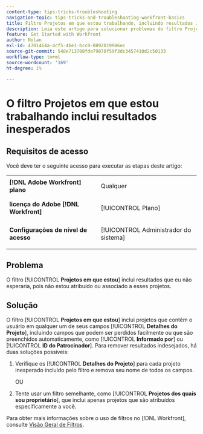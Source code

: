 ```yaml
---
content-type: tips-tricks-troubleshooting
navigation-topic: tips-tricks-and-troubleshooting-workfront-basics
title: Filtro Projetos em que estou trabalhando, incluindo resultados inesperados
description: Leia este artigo para solucionar problemas do filtro Projetos em que estou trabalhando, incluindo resultados inesperados.
feature: Get Started with Workfront
author: Nolan
exl-id: 4701464a-4cf5-4be1-bcc0-0892019986ec
source-git-commit: 548e713700fda79070f59f3dc3457410d2c50133
workflow-type: tm+mt
source-wordcount: '169'
ht-degree: 1%

---
```


# O filtro Projetos em que estou trabalhando inclui resultados inesperados

## Requisitos de acesso

Você deve ter o seguinte acesso para executar as etapas deste artigo:

<table style="table-layout:auto"> 
 <col> 
 <col> 
 <tbody> 
  <tr> 
   <td role="rowheader"><strong>[!DNL Adobe Workfront] plano</strong></td> 
   <td> <p>Qualquer</p> </td> 
  </tr> 
  <tr> 
   <td role="rowheader"><strong>licença do Adobe [!DNL Workfront]</strong></td> 
   <td> <p>[!UICONTROL Plano] </p> </td> 
  </tr> 
  <tr> 
   <td role="rowheader"><strong>Configurações de nível de acesso</strong></td> 
   <td> <p>[!UICONTROL Administrador do sistema]</p> </td> 
  </tr> 
 </tbody> 
</table>

## Problema

O filtro [!UICONTROL **Projetos em que estou**] inclui resultados que eu não esperaria, pois não estou atribuído ou associado a esses projetos.

## Solução

O filtro [!UICONTROL **Projetos em que estou**] inclui projetos que contêm o usuário em qualquer um de seus campos [!UICONTROL **Detalhes do Projeto**], incluindo campos que podem ser perdidos facilmente ou que são preenchidos automaticamente, como [!UICONTROL **Informado por**] ou [!UICONTROL **ID do Patrocinador**]. Para remover resultados indesejados, há duas soluções possíveis:

1. Verifique os [!UICONTROL **Detalhes do Projeto**] para cada projeto inesperado incluído pelo filtro e remova seu nome de todos os campos.

   OU

1. Tente usar um filtro semelhante, como [!UICONTROL **Projetos dos quais sou proprietário**], que inclui apenas projetos que são atribuídos especificamente a você.

Para obter mais informações sobre o uso de filtros no [!DNL Workfront], consulte [Visão Geral de Filtros](/help/quicksilver/reports-and-dashboards/reports/reporting-elements/filters-overview.md).
